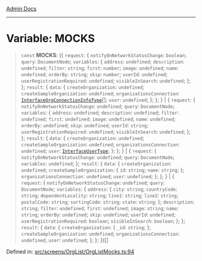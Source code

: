 [Admin Docs](/)

***

# Variable: MOCKS

> `const` **MOCKS**: (\{ `request`: \{ `notifyOnNetworkStatusChange`: `boolean`; `query`: `DocumentNode`; `variables`: \{ `address`: `undefined`; `description`: `undefined`; `filter`: `string`; `first`: `number`; `image`: `undefined`; `name`: `undefined`; `orderBy`: `string`; `skip`: `number`; `userId`: `undefined`; `userRegistrationRequired`: `undefined`; `visibleInSearch`: `undefined`; \}; \}; `result`: \{ `data`: \{ `createOrganization`: `undefined`; `createSampleOrganization`: `undefined`; `organizationsConnection`: [`InterfaceOrgConnectionInfoType`](../../../../utils/interfaces/interfaces/InterfaceOrgConnectionInfoType.md)[]; `user`: `undefined`; \}; \}; \} \| \{ `request`: \{ `notifyOnNetworkStatusChange`: `undefined`; `query`: `DocumentNode`; `variables`: \{ `address`: `undefined`; `description`: `undefined`; `filter`: `undefined`; `first`: `undefined`; `image`: `undefined`; `name`: `undefined`; `orderBy`: `undefined`; `skip`: `undefined`; `userId`: `string`; `userRegistrationRequired`: `undefined`; `visibleInSearch`: `undefined`; \}; \}; `result`: \{ `data`: \{ `createOrganization`: `undefined`; `createSampleOrganization`: `undefined`; `organizationsConnection`: `undefined`; `user`: [`InterfaceUserType`](../../../../utils/interfaces/interfaces/InterfaceUserType.md); \}; \}; \} \| \{ `request`: \{ `notifyOnNetworkStatusChange`: `undefined`; `query`: `DocumentNode`; `variables`: `undefined`; \}; `result`: \{ `data`: \{ `createOrganization`: `undefined`; `createSampleOrganization`: \{ `id`: `string`; `name`: `string`; \}; `organizationsConnection`: `undefined`; `user`: `undefined`; \}; \}; \} \| \{ `request`: \{ `notifyOnNetworkStatusChange`: `undefined`; `query`: `DocumentNode`; `variables`: \{ `address`: \{ `city`: `string`; `countryCode`: `string`; `dependentLocality`: `string`; `line1`: `string`; `line2`: `string`; `postalCode`: `string`; `sortingCode`: `string`; `state`: `string`; \}; `description`: `string`; `filter`: `undefined`; `first`: `undefined`; `image`: `string`; `name`: `string`; `orderBy`: `undefined`; `skip`: `undefined`; `userId`: `undefined`; `userRegistrationRequired`: `boolean`; `visibleInSearch`: `boolean`; \}; \}; `result`: \{ `data`: \{ `createOrganization`: \{ `_id`: `string`; \}; `createSampleOrganization`: `undefined`; `organizationsConnection`: `undefined`; `user`: `undefined`; \}; \}; \})[]

Defined in: [src/screens/OrgList/OrgListMocks.ts:94](https://github.com/Aad1tya27/talawa-admin/blob/dd4a08e622d0fa38bcf9758a530e8cdf917dbac8/src/screens/OrgList/OrgListMocks.ts#L94)
